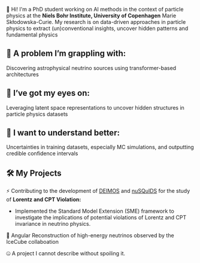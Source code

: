 
👋 Hi! I'm a PhD student working on AI methods in the context of particle physics at the **Niels Bohr Institute, University of Copenhagen** Marie Skłodowska-Curie. My research is on data-driven approaches in particle physics to extract (un)conventional insights, uncover hidden patterns and fundamental physics 

## 🔬 A problem I’m grappling with:
Discovering astrophysical neutrino sources using transformer-based architectures

## 👀 I’ve got my eyes on:
Leveraging latent space representations to uncover hidden structures in particle physics datasets

## 🧠 I want to understand better:
Uncertainties in training datasets, especially MC simulations, and outputting credible confidence intervals
 

## 🛠️ My Projects
⚡ Contributing to the development of [DEIMOS](https://github.com/ts4051/deimos/tree/main) and [nuSQuIDS](https://github.com/ts4051/nuSQuIDS/tree/bsm) for the study of **Lorentz and CPT Violation:**
  - Implemented the Standard Model Extension (SME) framework to investigate the implications of potential violations of Lorentz and CPT invariance in neutrino physics.

🧊 Angular Reconstruction of high-energy neutrinos observed by the IceCube collaboation

🤐 A project I cannot describe without spoiling it.

<!---
jn1707/jn1707 is a ✨ special ✨ repository because its `README.md` (this file) appears on your GitHub profile.
You can click the Preview link to take a look at your changes.
--->
